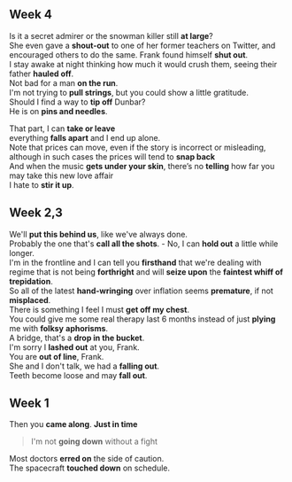 ## Week 4

Is it a secret admirer or the snowman killer still **at large**?  
She even gave a **shout-out** to one of her former teachers on Twitter, and encouraged others to do the same.
Frank found himself **shut out**.  
I stay awake at night thinking how much it would crush them, seeing their father **hauled off**.  
Not bad for a man **on the run**.  
I'm not trying to **pull strings**, but you could show a little gratitude.  
Should I find a way to **tip off** Dunbar?   
He is on **pins and needles**.  

That part, I can **take or leave**  
everything **falls apart** and I end up alone.  
Note that prices can move, even if the story is incorrect or misleading, although in such cases the prices will tend to **snap back**  
And when the music **gets under your skin**, there’s no **telling** how far you may take this new love affair  
I hate to **stir it up**.   

## Week 2,3 
We'll **put this behind us**, like we've always done.  
Probably the one that's **call all the shots**.  - No, I can **hold out** a little while longer.   
I'm in the frontline and I can tell you **firsthand** that we're dealing with regime that is not being **forthright** and will **seize upon** the **faintest whiff of trepidation**.  
So all of the latest **hand-wringing** over inflation seems **premature**, if not **misplaced**.   
There is something I feel I must **get off my chest**.  
You could give me some real therapy last 6 months instead of just **plying** me with **folksy** **aphorisms**.  
A bridge, that's a **drop in the bucket**.  
I'm sorry I **lashed out** at you, Frank.  
You are **out of line**, Frank.  
She and I don't talk, we had a **falling out**.  
Teeth become loose and may **fall out**.

## Week 1 
Then you **came along**. **Just in time**  
> I'm not **going down** without a fight  

Most doctors **erred on** the side of caution.   
The spacecraft **touched down** on schedule.  

